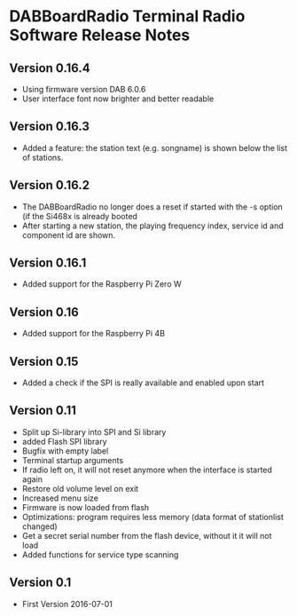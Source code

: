 # DABBoardRadio Terminal Radio Software Release Notes

## Version 0.16.4
* Using firmware version DAB 6.0.6
* User interface font now brighter and better readable

## Version 0.16.3
* Added a feature: the station text (e.g. songname) is shown below the list of stations.

## Version 0.16.2
* The DABBoardRadio no longer does a reset if started with the -s option (if the Si468x is already booted
* After starting a new station, the playing frequency index, service id and component id are shown.

## Version 0.16.1
* Added support for the Raspberry Pi Zero W

## Version 0.16
* Added support for the Raspberry Pi 4B

## Version 0.15
* Added a check if the SPI is really available and enabled upon start

## Version 0.11
* Split up Si-library into SPI and Si library
* added Flash SPI library
* Bugfix with empty label
* Terminal startup arguments
* If radio left on, it will not reset anymore when the interface is started again
* Restore old volume level on exit
* Increased menu size
* Firmware is now loaded from flash
* Optimizations: program requires less memory (data format of stationlist changed)
* Get a secret serial number from the flash device, without it it will not load
* Added functions for service type scanning

## Version 0.1
* First Version	2016-07-01

